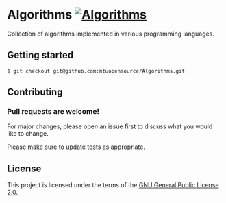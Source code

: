 # Algorithms [![Algorithms](https://img.shields.io/github/license/mtuopensource/Algorithms.svg)](https://github.com/mtuopensource/Algorithms)

Collection of algorithms implemented in various programming languages. 

## Getting started
```
$ git checkout git@github.com:mtuopensource/Algorithms.git
```

## Contributing
### Pull requests are welcome! 
For major changes, please open an issue first to discuss what you would like to change.

Please make sure to update tests as appropriate.

## License
This project is licensed under the terms of the [GNU General Public License 2.0](https://choosealicense.com/licenses/gpl-2.0/).
